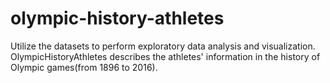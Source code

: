 # olympic-history-athletes

Utilize the datasets to perform exploratory data analysis and visualization. OlympicHistoryAthletes describes the athletes' information in the history of Olympic games(from 1896 to 2016). 
